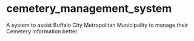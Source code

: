 # cemetery_management_system
A system to assist Buffalo City Metropolitan Municipality to manage their Cemetery information better. 
